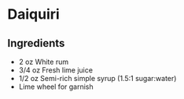 # Daiquiri

## Ingredients

- 2 oz White rum
- 3/4 oz Fresh lime juice
- 1/2 oz Semi-rich simple syrup (1.5:1 sugar:water)
- Lime wheel for garnish
